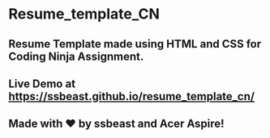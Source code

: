# Resume_template_CN

## Resume Template made using HTML and CSS for Coding Ninja Assignment.

## Live Demo at https://ssbeast.github.io/resume_template_cn/

## Made with :heart: by ssbeast and Acer Aspire!
